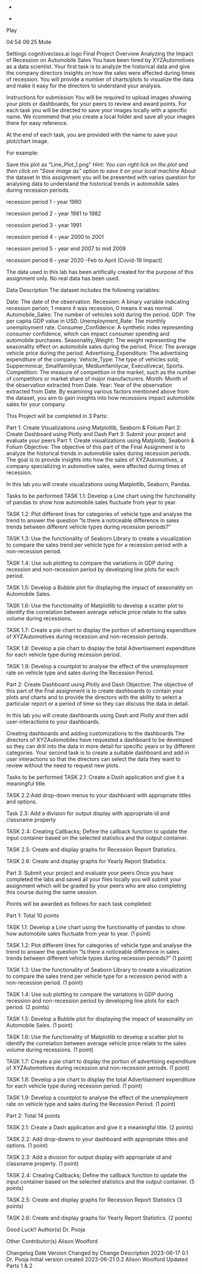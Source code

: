  

+
-
Play


04:54
09:25
Mute

Settings
cognitiveclass.ai logo
Final Project Overview
Analyzing the Impact of Recession on Automobile Sales
You have been hired by XYZAutomotives as a data scientist. Your first task is to analyze the historical data and give the company directors insights on how the sales were affected during times of recession. You will provide a number of charts/plots to visualize the data and make it easy for the directors to understand your analysis.

Instructions for submission
You will be required to upload images showing your plots or dashboards, for your peers to review and award points. For each task you will be directed to save your images locally with a specific name. We rcommend that you create a local folder and save all your images there for easy reference.

At the end of each task, you are provided with the name to save your plot/chart image.

For example:

Save this plot as "Line_Plot_1.png"
*Hint: You can right lick on the plot and then click on "Save image as" option to save it on your local machine*
About the dataset
In this assignment you will be presented with varies question for analysing data to understand the historical trends in automobile sales during recession periods.

recession period 1 - year 1980

recession period 2 - year 1981 to 1982

recession period 3 - year 1991

recession period 4 - year 2000 to 2001

recession period 5 - year end 2007 to mid 2009

recession period 6 - year 2020 -Feb to April (Covid-19 Impact)


The data used in this lab has been artifically created for the purpose of this assignment only. No real data has been used.

Data Description
The dataset includes the following variables:

Date: The date of the observation.
Recession: A binary variable indicating recession perion; 1 means it was recession, 0 means it was normal.
Automobile_Sales: The number of vehicles sold during the period.
GDP: The per capita GDP value in USD.
Unemployment_Rate: The monthly unemployment rate.
Consumer_Confidence: A synthetic index representing consumer confidence, which can impact consumer spending and automobile purchases.
Seasonality_Weight: The weight representing the seasonality effect on automobile sales during the period.
Price: The average vehicle price during the period.
Advertising_Expenditure: The advertising expenditure of the company.
Vehicle_Type: The type of vehicles sold; Supperminicar, Smallfamiliycar, Mediumfamilycar, Executivecar, Sports.
Competition: The measure of competition in the market, such as the number of competitors or market share of major manufacturers.
Month: Month of the observation extracted from Date.
Year: Year of the observation extracted from Date.
By examining various factors mentioned above from the dataset, you aim to gain insights into how recessions impact automobile sales for your company.

This Project will be completed in 3 Parts:

Part 1: Create Visualizations using Matplotlib, Seaborn & Folium
Part 2: Create Dashboard using Plotly and Dash
Part 3: Submit your project and evaluate your peers
Part 1: Create visualizations using Matplotib, Seaborn & Folium
Objective:
The objective of this part of the Final Assignment is to analyze the historical trends in automobile sales during recession periods. The goal is to provide insights into how the sales of XYZAutomotives, a company specializing in automotive sales, were affected during times of recession.

In this lab you will create visualizations using Matplotlib, Seaborn, Pandas.

Tasks to be performed
TASK 1.1: Develop a Line chart using the functionality of pandas to show how automobile sales fluctuate from year to year.

TASK 1.2: Plot different lines for categories of vehicle type and analyse the trend to answer the question “Is there a noticeable difference in sales trends between different vehicle types during recession periods?”

TASK 1.3: Use the functionality of Seaborn Library to create a visualization to compare the sales trend per vehicle type for a recession period with a non-recession period.

TASK 1.4: Use sub plotting to compare the variations in GDP during recession and non-recession period by developing line plots for each period.

TASK 1.5: Develop a Bubble plot for displaying the impact of seasonality on Automobile Sales.

TASK 1.6: Use the functionality of Matplotlib to develop a scatter plot to identify the correlation between average vehicle price relate to the sales volume during recessions.

TASK 1.7: Create a pie chart to display the portion of advertising expenditure of XYZAutomotives during recession and non-recession periods.

TASK 1.8: Develop a pie chart to display the total Advertisement expenditure for each vehicle type during recession period.

TASK 1.9: Develop a countplot to analyse the effect of the unemployment rate on vehicle type and sales during the Recession Period.

Part 2: Create Dashboard using Plotly and Dash
Objective:
The objective of this part of the Fnal assignment is to create dashboards to contain your plots and charts and to provide the directors with the ability to select a particular report or a period of time so they can discuss the data in detail.

In this lab you will create dashboards using Dash and Plotly and then add user-interactions to your dashboards.

Creating dashboards and adding customizations to the dashboards
The directors of XYZAutomobiles have requested a dashboard to be developed so they can drill into the data in more detail for specific years or by different categories. Your second task is to create a suitable dashboard and add in user interactions so that the directors can select the data they want to review without the need to request new plots.

Tasks to be performed
TASK 2.1: Create a Dash application and give it a meaningful title.

TASK 2.2:Add drop-down menus to your dashboard with appropriate titles and options.

Task 2.3: Add a division for output display with appropriate id and classname property

TASK 2.4: Creating Callbacks; Define the callback function to update the input container based on the selected statistics and the output container.

TASK 2.5: Create and display graphs for Recession Report Statistics.

TASK 2.6: Create and display graphs for Yearly Report Statistics.

Part 3: Submit your project and evaluate your peers
Once you have completed the labs and saved all your files locally you will submit your assignment which will be graded by your peers who are also completing this course during the same session.

Points will be awarded as follows for each task completed:

Part 1: Total 10 points

TASK 1.1: Develop a Line chart using the functionality of pandas to show how automobile sales fluctuate from year to year. (1 point)

TASK 1.2: Plot different lines for categories of vehicle type and analyse the trend to answer the question “Is there a noticeable difference in sales trends between different vehicle types during recession periods?” (1 point)

TASK 1.3: Use the functionality of Seaborn Library to create a visualization to compare the sales trend per vehicle type for a recession period with a non-recession period. (1 point)

TASK 1.4: Use sub plotting to compare the variations in GDP during recession and non-recession period by developing line plots for each period. (2 points)

TASK 1.5: Develop a Bubble plot for displaying the impact of seasonality on Automobile Sales. (1 point)

TASK 1.6: Use the functionality of Matplotlib to develop a scatter plot to identify the correlation between average vehicle price relate to the sales volume during recessions. (1 point)

TASK 1.7: Create a pie chart to display the portion of advertising expenditure of XYZAutomotives during recession and non-recession periods. (1 point)

TASK 1.8: Develop a pie chart to display the total Advertisement expenditure for each vehicle type during recession period. (1 point)

TASK 1.9: Develop a countplot to analyse the effect of the unemployment rate on vehicle type and sales during the Recession Period. (1 point)

Part 2: Total 14 points

TASK 2.1: Create a Dash application and give it a meaningful title. (2 points)

TASK 2.2: Add drop-downs to your dashboard with appropriate titles and options. (1 point)

TASK 2.3: Add a division for output display with appropriate id and classname property. (1 point)

TASK 2.4: Creating Callbacks; Define the callback function to update the input container based on the selected statistics and the output container. (5 points)

TASK 2.5: Create and display graphs for Recession Report Statistics (3 points)

TASK 2.6: Create and display graphs for Yearly Report Statistics. (2 points)

Good Luck!!
Author(s)
Dr. Pooja

Other Contributor(s)
Alison Woolford

Changelog
Date	Version	Changed by	Change Description
2023-06-17	0.1	Dr. Pooja	Initial version created
2023-06-21	0.2	Alison Woolford	Updated Parts 1 & 2
